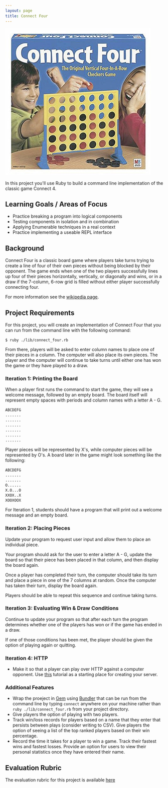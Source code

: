 ```yaml
---
layout: page
title: Connect Four
---
```


![Connect 4](./c4.jpg)

In this project you'll use Ruby to build a command line implementation of the classic game Connect 4.

## Learning Goals / Areas of Focus

* Practice breaking a program into logical components
* Testing components in isolation and in combination
* Applying Enumerable techniques in a real context
* Practice implementing a useable REPL interface

## Background

Connect Four is a classic board game where players take turns trying to create a line of four of their own pieces without being blocked by their opponent. The game ends when one of the two players successfully lines up four of their pieces horizontally, vertically, or diagonally and wins, or in a draw if the 7-column, 6-row grid is filled without either player successfully connecting four.

For more information see the [wikipedia page](https://en.wikipedia.org/wiki/Connect_Four).

## Project Requirements

For this project, you will create an implementation of Connect Four that you can run from the command line with the following command:

```
$ ruby ./lib/connect_four.rb
```

From there, players will be asked to enter column names to place one of their pieces in a column. The computer will also place its own pieces. The player and the computer will continue to take turns until either one has won the game or they have played to a draw.

### Iteration 1: Printing the Board

When a player first runs the command to start the game, they will see a welcome message, followed by an empty board. The board itself will represent empty spaces with periods and column names with a letter A - G.

```
ABCDEFG
.......
.......
.......
.......
.......
.......
```

Player pieces will be represented by X's, while computer pieces will be represented by O's. A board later in the game might look something like the following:

```
ABCDEFG
.......
.......
O......
X.O...O
XXOX..X
XOOXOOX
```

For Iteration 1, students should have a program that will print out a welcome message and an empty board.

### Iteration 2: Placing Pieces

Update your program to request user input and allow them to place an individual piece.

Your program should ask for the user to enter a letter A - G, update the board so that their piece has been placed in that column, and then display the board again.

Once a player has completed their turn, the computer should take its turn and place a piece in one of the 7 columns at random. Once the computer has taken their turn, display the board again.

Players should be able to repeat this sequence and continue taking turns.

### Iteration 3: Evaluating Win & Draw Conditions

Continue to update your program so that after each turn the program determines whether one of the players has won or if the game has ended in a draw.

If one of those conditions has been met, the player should be given the option of playing again or quitting.

### Iteration 4: HTTP

* Make it so that a player can play over HTTP against a computer opponent. Use [this](http://backend.turing.io/module1/projects/http_tutorial) tutorial as a starting place for creating your server.

### Additional Features

* Wrap the proeject in [Gem](https://en.wikipedia.org/wiki/RubyGems) using [Bundler](https://bundler.io/v1.16/guides/creating_gem.html) that can be run from the command line by typing `connect` anywhere on your machine rather than `ruby ./lib/connect_four.rb` from your project directory.
* Give players the option of playing with two players.
* Track win/loss records for players based on a name that they enter that persists between plays (consider writing to CSV). Give players the option of seeing a list of the top ranked players based on their win percentage.
* Record the time it takes for a player to win a game. Track their fastest wins and fastest losses. Provide an option for users to view their personal statistics once they have entered their name.

## Evaluation Rubric

The evaluation rubric for this project is available [here](../project_rubric)
